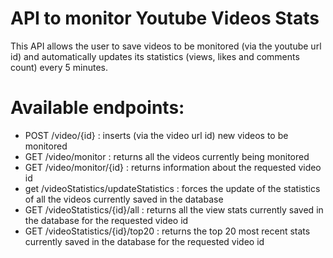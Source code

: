 # API to monitor Youtube Videos Stats

This API allows the user to save videos to be monitored (via the youtube url id) and automatically updates its statistics (views, likes and comments count) every 5 minutes.

# Available endpoints:
- POST /video/{id} : inserts (via the video url id) new videos to be monitored
- GET /video/monitor : returns all the videos currently being monitored
- GET /video/monitor/{id} : returns information about the requested video id
- get /videoStatistics/updateStatistics : forces the update of the statistics of all the videos currently saved in the database 
- GET /videoStatistics/{id}/all : returns all the view stats currently saved in the database for the requested video id
- GET /videoStatistics/{id}/top20 : returns the top 20 most recent stats currently saved in the database for the requested video id

